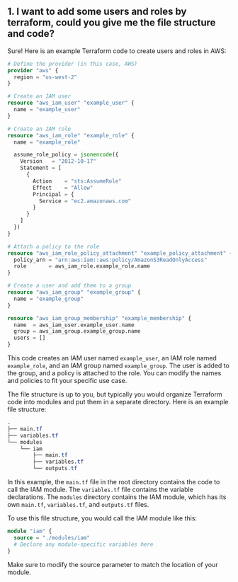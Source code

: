 ## 1. I want to add some users and roles by terraform, could you give me the file structure and code?
Sure! Here is an example Terraform code to create users and roles in AWS:

```terraform
# Define the provider (in this case, AWS)
provider "aws" {
  region = "us-west-2"
}

# Create an IAM user
resource "aws_iam_user" "example_user" {
  name = "example_user"
}

# Create an IAM role
resource "aws_iam_role" "example_role" {
  name = "example_role"

  assume_role_policy = jsonencode({
    Version   = "2012-10-17"
    Statement = [
      {
        Action    = "sts:AssumeRole"
        Effect    = "Allow"
        Principal = {
          Service = "ec2.amazonaws.com"
        }
      }
    ]
  })
}

# Attach a policy to the role
resource "aws_iam_role_policy_attachment" "example_policy_attachment" {
  policy_arn = "arn:aws:iam::aws:policy/AmazonS3ReadOnlyAccess"
  role       = aws_iam_role.example_role.name
}

# Create a user and add them to a group
resource "aws_iam_group" "example_group" {
  name = "example_group"
}

resource "aws_iam_group_membership" "example_membership" {
  name  = aws_iam_user.example_user.name
  group = aws_iam_group.example_group.name
  users = []
}
```

This code creates an IAM user named `example_user`, an IAM role named `example_role`, and an IAM group named `example_group`. The user is added to the group, and a policy is attached to the role. You can modify the names and policies to fit your specific use case.

The file structure is up to you, but typically you would organize Terraform code into modules and put them in a separate directory. Here is an example file structure:

```css
.
├── main.tf
├── variables.tf
└── modules
    └── iam
        ├── main.tf
        ├── variables.tf
        └── outputs.tf
```

In this example, the `main.tf` file in the root directory contains the code to call the IAM module. The `variables.tf` file contains the variable declarations. The `modules` directory contains the IAM module, which has its own `main.tf`, `variables.tf`, and `outputs.tf` files.

To use this file structure, you would call the IAM module like this:


```terraform
module "iam" {
  source = "./modules/iam"
  # Declare any module-specific variables here
}
```
Make sure to modify the source parameter to match the location of your module.


